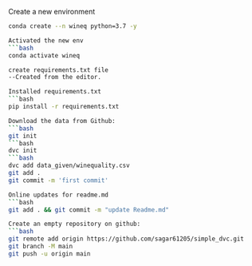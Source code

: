 Create a new environment
```bash
conda create --n wineq python=3.7 -y

Activated the new env
```bash
conda activate wineq

create requirements.txt file
--Created from the editor.

Installed requirements.txt
```bash
pip install -r requirements.txt

Download the data from Github:
```bash
git init
```bash
dvc init
```bash
dvc add data_given/winequality.csv 
git add . 
git commit -m 'first commit'

Online updates for readme.md
```bash
git add . && git commit -m "update Readme.md"

Create an empty repository on github:
```bash
git remote add origin https://github.com/sagar61205/simple_dvc.git
git branch -M main
git push -u origin main



